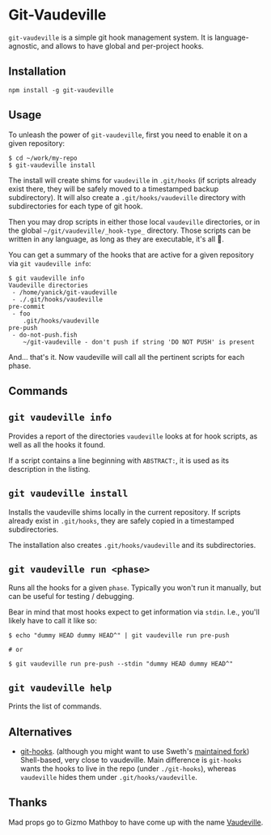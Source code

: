 # Git-Vaudeville

`git-vaudeville` is a simple git hook management system. It is
language-agnostic, and allows to have global and per-project hooks.

## Installation

    npm install -g git-vaudeville

## Usage

To unleash the power of `git-vaudeville`, first you need
to enable it on a given repository:

```
$ cd ~/work/my-repo
$ git-vaudeville install
```

The install will create shims for `vaudeville` in `.git/hooks` (if scripts
already exist there, they will be safely moved to a timestamped backup
subdirectory). It will also create a `.git/hooks/vaudeville` directory
with subdirectories for each type of git hook.

Then you may drop scripts in either those local `vaudeville` directories,
or in the global `~/git/vaudeville/_hook-type_` directory. Those scripts can
be written in any language, as long as they are executable, it's all :100:.

You can get a summary of the hooks that are active for
a given repository via `git vaudeville info`:

```
$ git vaudeville info
Vaudeville directories
 - /home/yanick/git-vaudeville
 - ./.git/hooks/vaudeville
pre-commit
 - foo
    .git/hooks/vaudeville
pre-push
 - do-not-push.fish
    ~/git-vaudeville - don't push if string 'DO NOT PUSH' is present
```

And... that's it. Now vaudeville will call all the pertinent
scripts for each phase.

## Commands

## `git vaudeville info`

Provides a report of the directories `vaudeville` looks at
for hook scripts, as well as all the hooks it found.

If a script contains a line beginning with `ABSTRACT:`, it
is used as its description in the listing.

## `git vaudeville install`

Installs the vaudeville shims locally in the current repository.
If scripts already exist in `.git/hooks`, they are safely
copied in a timestamped subdirectories.

The installation also creates `.git/hooks/vaudeville` and its
subdirectories.

## `git vaudeville run <phase>`

Runs all the hooks for a given `phase`.
Typically you won't run it manually, but can be useful for testing /
debugging.

Bear in mind that most hooks expect to get information via `stdin`. I.e.,
you'll likely have to call it like so:

```
$ echo "dummy HEAD dummy HEAD^" | git vaudeville run pre-push

# or

$ git vaudeville run pre-push --stdin "dummy HEAD dummy HEAD^"
```

## `git vaudeville help`

Prints the list of commands.

## Alternatives

- [git-hooks](https://github.com/icefox/git-hooks). (although
    you might want to use Sweth's [maintained
    fork](https://github.com/sweth/git-hooks))  Shell-based, very
    close to vaudeville. Main difference is `git-hooks` wants the
    hooks to live in the repo (under `./git-hooks`), whereas
    `vaudeville` hides them under `.git/hooks/vaudeville`.

## Thanks

Mad props go to Gizmo Mathboy to have come up with the name
[Vaudeville](https://twitter.com/gizmomathboy/status/1174495897532715008).
